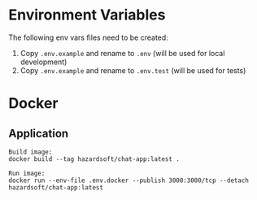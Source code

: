 # Environment Variables

The following env vars files need to be created:
1. Copy `.env.example` and rename to `.env` (will be used for local development)
2. Copy `.env.example` and rename to `.env.test` (will be used for tests)

# Docker

## Application

```
Build image:
docker build --tag hazardsoft/chat-app:latest .

Run image:
docker run --env-file .env.docker --publish 3000:3000/tcp --detach hazardsoft/chat-app:latest
```